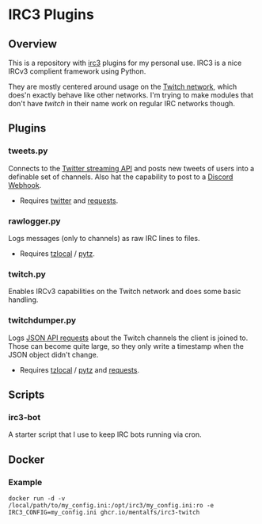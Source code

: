 # IRC3 Plugins

## Overview
This is a repository with [irc3](https://github.com/gawel/irc3) plugins for my personal use. IRC3 is a nice IRCv3 complient framework using Python. 

They are mostly centered around usage on the [Twitch network](https://dev.twitch.tv/docs/irc), which does'n exactly behave like other networks. I'm trying to make modules that don't have *twitch* in their name work on regular IRC networks though.

## Plugins

### tweets.py
Connects to the [Twitter streaming API](https://developer.twitter.com/en/docs/tweets/filter-realtime/api-reference/post-statuses-filter) and posts new tweets of users into a definable set of channels. Also hat the capability to post to a [Discord Webhook](https://discordapp.com/developers/docs/resources/webhook).
* Requires [twitter](https://pypi.org/project/twitter/) and [requests](https://pypi.org/project/requests/).

### rawlogger.py
Logs messages (only to channels) as raw IRC lines to files.
* Requires [tzlocal](https://pypi.org/project/tzlocal/) / [pytz](https://pypi.org/project/pytz/).

### twitch.py
Enables IRCv3 capabilities on the Twitch network and does some basic handling.

### twitchdumper.py
Logs [JSON API requests](https://dev.twitch.tv/docs/api) about the Twitch channels the client is joined to. Those can become quite large, so they only write a timestamp when the JSON object didn't change.
* Requires [tzlocal](https://pypi.org/project/tzlocal/) / [pytz](https://pypi.org/project/pytz/) and [requests](https://pypi.org/project/requests/).

## Scripts

### irc3-bot
A starter script that I use to keep IRC bots running via cron.

## Docker

### Example

```
docker run -d -v /local/path/to/my_config.ini:/opt/irc3/my_config.ini:ro -e IRC3_CONFIG=my_config.ini ghcr.io/mentalfs/irc3-twitch
```
